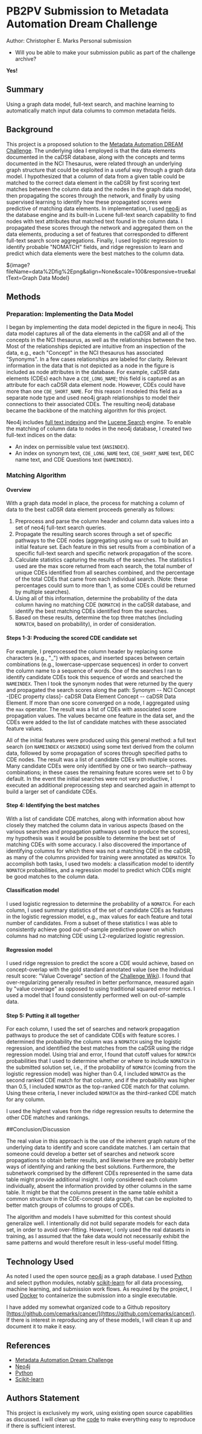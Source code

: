 # PB2PV Submission to Metadata Automation Dream Challenge

Author: Christopher E. Marks
Personal submission

* Will you be able to make your submission public as part of the challenge archive? 

**Yes!**

## Summary

Using a graph data model, full-text search, and machine learning to automatically match input data columns to common metadata fields.

## Background

This project is a proposed solution to the [Metadata Automation DREAM Challenge](https://www.synapse.org/#!Synapse:syn18065891/wiki/588180).  The underlying idea I employed is that the data elements documented in the caDSR database, along with the concepts and terms documented in the NCI Thesaurus, were related through an underlying graph structure that could be exploited in a useful way through a graph data model.  I hypothesized that a column of data from a given table could be matched to the correct data element in the caDSR by first scoring text matches between the column data and the nodes in the graph data model, then propagating the scores through the network, and finally by using supervised learning to identify how these propagated scores were predictive of matching data elements.  In implementation, I used [neo4j](https://neo4j.com/) as the database engine and its built-in Lucene full-text search capability to find nodes with text attributes that matched text found in the column data.  I propagated these scores through the network and aggregated them on the data elements, producing a set of features that corresponded to different full-text search score aggregations.  Finally, I used logistic regression to identify probable "NOMATCH" fields, and ridge regression to learn and predict which data elements were the best matches to the column data.

${image?fileName=data%2Dfig%2Epng&align=None&scale=100&responsive=true&altText=Graph Data Model}

## Methods

### Preparation: Implementing the Data Model

I began by implementing the data model depicted in the figure in neo4j.  This data model captures all of the data elements in the caDSR and all of the concepts in the NCI thesaurus, as well as the relationships between the two.  Most of the relationships depicted are intuitive from an inspection of the data, e.g., each "Concept" in the NCI thesaurus has associated "Synonyms".  In a few cases relationships are labeled for clarity.  Relevant information in the data that is not depicted as a node in the figure is included as node attributes in the database.  For example, caDSR data elements (CDEs) each have a `CDE_LONG_NAME`; this field is captured as an attribute for each caDSR data element node.  However, CDEs could have more than one `CDE_SHORT_NAME`. For this reason I modeled this field as a separate node type and used neo4j graph relationships to model their connections to their associated CDEs.  The resulting neo4j database became the backbone of the matching algorithm for this project.

Neo4j includes [full text indexing](https://neo4j.com/developer/kb/fulltext-search-in-neo4j/) and the [Lucene Search](https://lucene.apache.org/) engine. To enable the matching of column data to nodes in the neo4j database, I created two full-text indices on the data:

* An index on permissible value text (`ANSINDEX`).
* An index on synonym text, `CDE_LONG_NAME` text, `CDE_SHORT_NAME` text, DEC name text, and CDE Questions text (`NAMEINDEX`).

### Matching Algorithm

#### Overview

With a graph data model in place, the process for matching a column of data to the best caDSR data element proceeds generally as follows:

1. Preprocess and parse the column header and column data values into a set of neo4j full-text search queries.
1. Propagate the resulting search scores through a set of specific pathways to the CDE nodes (aggregating using `max` or `sum`) to build an initial feature set.  Each feature in this set results from a combination of a specific full-text search and specific network propagation of the score.
1. Calculate statistics capturing the results of the searches.  The statistics I used are the max score returned from each search, the total number of unique CDEs identified from all searches combined, and the percentage of the total CDEs that came from each individual search.  (Note: these percentages could sum to more than 1, as some CDEs could be returned by multiple searches).
1. Using all of this information, determine the probability of the data column having no matching CDE (`NOMATCH`) in the caDSR database, and identify the best matching CDEs identified from the searches.
1. Based on these results, determine the top three matches (including `NOMATCH`, based on probability), in order of consideration.

#### Steps 1-3: Producing the scored CDE candidate set

For example, I preprocessed the column header by replacing some characters (e.g., "\_") with spaces, and inserted spaces between certain combinations (e.g., lowercase-uppercase sequences) in order to convert the column name to a sequence of words.  One of the searches I ran to identify candidate CDEs took this sequence of words and searched the `NAMEINDEX`.  Then I took the synonym nodes that were returned by the query and propagated the search scores along the path: Synonym -- NCI Concept -[DEC property class]- caDSR Data Element Concept -- caDSR Data Element.  If more than one score converged on a node, I aggregated using the `max` operator.  The result was a list of CDEs with associated score propagation values.  The values became one feature in the data set, and the CDEs were added to the list of candidate matches with these associated feature values.

All of the initial features were produced using this general method: a full text search (on `NAMEINDEX` or `ANSINDEX`) using some text derived from the column data, followed by some propagation of scores through specified paths to CDE nodes.  The result was a list of candidate CDEs with multiple scores.  Many candidate CDEs were only identified by one or two search--pathway combinations; in these cases the remaining feature scores were set to 0 by default.  In the event the initial searches were not very productive, I executed an additional preprocessing step and searched again in attempt to build a larger set of candidate CDEs.

#### Step 4: Identifying the best matches

With a list of candidate CDE matches, along with information about how closely they matched the column data in various aspects (based on the various searches and propagation pathways used to produce the scores), my hypothesis was it would be possible to determine the best set of matching CDEs with some accuracy.  I also discovered the importance of identifying columns for which there was not a matching CDE in the caDSR, as many of the columns provided for training were annotated as `NOMATCH`.  To accomplish both tasks, I used two models: a classification model to identify `NOMATCH` probabilities, and a regression model to predict which CDEs might be good matches to the column data.

#### Classification model

I used logistic regression to determine the probability of a `NOMATCH`.  For each column, I used summary statistics of the set of candidate CDEs as features in the logistic regression model, e.g., max values for each feature and total number of candidates. From a subset of these statistics I was able to consistently achieve good out-of-sample predictive power on which columns had no matching CDE using L2-regularized logistic regression.

#### Regression model

I used ridge regression to predict the score a CDE would achieve, based on concept-overlap with the gold standard annotated value (see the Individual result score: "Value Coverage" section of the [Challenge Wiki](https://www.synapse.org/#!Synapse:syn18065891/wiki/600432)).  I found that over-regularizing generally resulted in better performance, measured again by "value coverage" as opposed to using traditional squared error metrics.  I used a model that I found consistently performed well on out-of-sample data.

#### Step 5: Putting it all together

For each column, I used the set of searches and network propagation pathways to produce the set of candidate CDEs with feature scores.  I determined the probability the column was a `NOMATCH` using the logistic regression, and identified the best matches from the caDSR using the ridge regression model.  Using trial and error, I found that cutoff values for `NOMATCH` probabilities that I used to determine whether or where to include `NOMATCH` in the submitted solution set, i.e., if the probability of `NOMATCH` (coming from the logistic regression model) was higher than 0.4, I included `NOMATCH` as the second ranked CDE match for that column, and if the probability was higher than 0.5, I included `NOMATCH` as the top-ranked CDE match for that column.  Using these criteria, I never included `NOMATCH` as the third-ranked CDE match for any column.

I used the highest values from the ridge regression results to determine the other CDE matches and rankings.


##Conclusion/Discussion

The real value in this approach is the use of the inherent graph nature of the underlying data to identify and score candidate matches.  I am certain that someone could develop a better set of searches and network score propagations to obtain better results, and likewise there are probably better ways of identifying and ranking the best solutions.  Furthermore, the subnetwork comprised by the different CDEs represented in the same data table might provide additional insight.  I only considered each column individually, absent the information provided by other columns in the same table.  It might be that the columns present in the same table exhibit a common structure in the CDE-concept data graph, that can be exploited to better match groups of columns to groups of CDEs.

The algorithm and models I have submitted for this contest should generalize well.  I intentionally did not build separate models for each data set, in order to avoid over-fitting.  However, I only used the real datasets in training, as I assumed that the fake data would not necessarily exhibit the same patterns and would therefore result in less-useful model fitting. 

## Technology Used

As noted I used the open source [neo4j](https://neo4j.com/) as a graph database.  I used [Python](https://www.python.org/) and select python modules, notably [scikit-learn](https://scikit-learn.org/stable/) for all data processing, machine learning, and submission work flows.  As required by the project, I used [Docker](https://www.docker.com/) to containerize the submission into a single executable.

I have added my somewhat organized code to a Github repository [https://github.com/cemarks/cancer/](https://github.com/cemarks/cancer/).  If there is interest in reproducing any of these models, I will clean it up and document it to make it easy.

## References

* [Metadata Automation Dream Challenge](https://www.synapse.org/#!Synapse:syn18065891/wiki/588180)
* [Neo4j](https://neo4j.com/)
* [Python](https://www.python.org/)
* [Scikit-learn](https://scikit-learn.org/stable/)

## Authors Statement

This project is exclusively my work, using existing open source capabilities as discussed.  I will clean up the [code](https://github.com/cemarks/cancer/) to make everything easy to reproduce if there is sufficient interest.